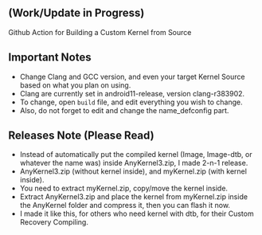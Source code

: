 ## (Work/Update in Progress)
Github Action for Building a Custom Kernel from Source

## Important Notes
- Change Clang and GCC version, and even your target Kernel Source based on what you plan on using.
- Clang are currently set in android11-release, version clang-r383902.
- To change, open `build` file, and edit everything you wish to change.
- Also, do not forget to edit and change the name_defconfig part.

## Releases Note (Please Read)
- Instead of automatically put the compiled kernel (Image, Image-dtb, or whatever the name was) inside AnyKernel3.zip, I made 2-n-1 release.
- AnyKernel3.zip (without kernel inside), and myKernel.zip (with kernel inside).
- You need to extract myKernel.zip, copy/move the kernel inside.
- Extract AnyKernel3.zip and place the kernel from myKernel.zip inside the AnyKernel folder and compress it, then you can flash it now.
- I made it like this, for others who need kernel with dtb, for their Custom Recovery Compiling.
